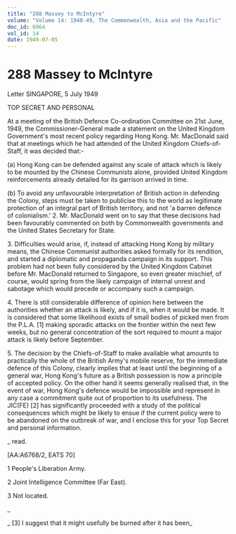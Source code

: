 ```yaml
---
title: "288 Massey to McIntyre"
volume: "Volume 14: 1948-49, The Commonwealth, Asia and the Pacific"
doc_id: 6064
vol_id: 14
date: 1949-07-05
---
```


# 288 Massey to McIntyre

Letter SINGAPORE, 5 July 1949

TOP SECRET AND PERSONAL

At a meeting of the British Defence Co-ordination Committee on 21st June, 1949, the Commissioner-General made a statement on the United Kingdom Government's most recent policy regarding Hong Kong. Mr. MacDonald said that at meetings which he had attended of the United Kingdom Chiefs-of-Staff, it was decided that:-

(a) Hong Kong can be defended against any scale of attack which is likely to be mounted by the Chinese Communists alone, provided United Kingdom reinforcements already detailed for its garrison arrived in time.

(b) To avoid any unfavourable interpretation of British action in defending the Colony, steps must be taken to publicise this to the world as legitimate protection of an integral part of British territory, and not 'a barren defence of colonialism.' 2. Mr. MacDonald went on to say that these decisions had been favourably commented on both by Commonwealth governments and the United States Secretary for State.

3\. Difficulties would arise, if, instead of attacking Hong Kong by military means, the Chinese Communist authorities asked formally for its rendition, and started a diplomatic and propaganda campaign in its support. This problem had not been fully considered by the United Kingdom Cabinet before Mr. MacDonald returned to Singapore, so even greater mischief, of course, would spring from the likely campaign of internal unrest and sabotage which would precede or accompany such a campaign.

4\. There is still considerable difference of opinion here between the authorities whether an attack is likely, and if it is, when it would be made. It is considered that some likelihood exists of small bodies of picked men from the P.L.A. [1] making sporadic attacks on the frontier within the next few weeks, but no general concentration of the sort required to mount a major attack is likely before September.

5\. The decision by the Chiefs-of-Staff to make available what amounts to practically the whole of the British Army's mobile reserve, for the immediate defence of this Colony, clearly implies that at least until the beginning of a general war, Hong Kong's future as a British possession is now a principle of accepted policy. On the other hand it seems generally realised that, in the event of war, Hong Kong's defence would be impossible and represent in any case a commitment quite out of proportion to its usefulness. The JIC(FE) [2] has significantly proceeded with a study of the political consequences which might be likely to ensue if the current policy were to be abandoned on the outbreak of war, and I enclose this for your Top Secret and personal information.

_ read.

[AA:A6768/2, EATS 70]

1 People's Liberation Army.

2 Joint Intelligence Committee (Far East).

3 Not located.

_

_ [3] I suggest that it might usefully be burned after it has been_
